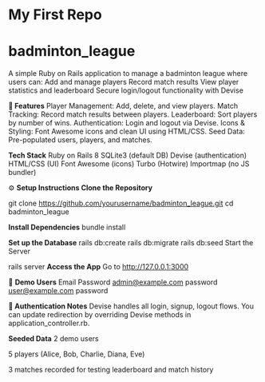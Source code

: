 # My First Repo
# badminton_league
A simple Ruby on Rails application to manage a badminton league where users can:
Add and manage players
Record match results
View player statistics and leaderboard
Secure login/logout functionality with Devise

**🚀 Features**
Player Management: Add, delete, and view players.
Match Tracking: Record match results between players.
Leaderboard: Sort players by number of wins.
Authentication: Login and logout via Devise.
Icons & Styling: Font Awesome icons and clean UI using HTML/CSS.
Seed Data: Pre-populated users, players, and matches.

**Tech Stack**
Ruby on Rails 8
SQLite3 (default DB)
Devise (authentication)
HTML/CSS (UI)
Font Awesome (icons)
Turbo (Hotwire)
Importmap (no JS bundler)

⚙️ **Setup Instructions
Clone the Repository**

git clone https://github.com/yourusername/badminton_league.git
cd badminton_league

**Install Dependencies**
bundle install

**Set up the Database**
rails db:create
rails db:migrate
rails db:seed
Start the Server

rails server
**Access the App**
Go to http://127.0.0.1:3000

👥 **Demo Users**
Email	Password
admin@example.com	password
user@example.com	password

**🔐 Authentication Notes**
Devise handles all login, signup, logout flows.
You can update redirection by overriding Devise methods in application_controller.rb.

**Seeded Data**
2 demo users

5 players (Alice, Bob, Charlie, Diana, Eve)

3 matches recorded for testing leaderboard and match history

